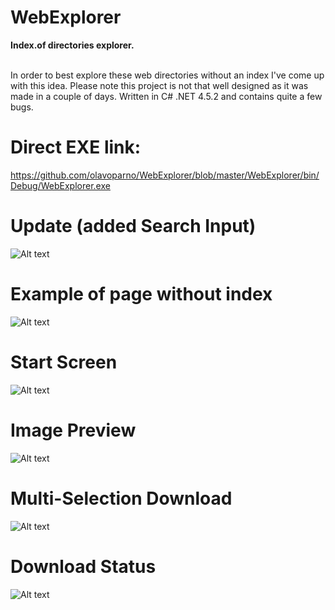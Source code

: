 # WebExplorer
<p><b>Index.of directories explorer.</b></p>
<br>In order to best explore these web directories without an index I've come up with this idea.
Please note this project is not that well designed as it was made in a couple of days. Written in C# .NET 4.5.2 and contains quite a few bugs.</br>

# Direct EXE link:
https://github.com/olavoparno/WebExplorer/blob/master/WebExplorer/bin/Debug/WebExplorer.exe

# Update (added Search Input)
![Alt text](http://dietimetodie.com/WebExplorer/images/search%20input2.png "Search Input")

# Example of page without index
![Alt text](http://dietimetodie.com/WebExplorer/images/index%20of%20example2.png "Example of page without index")

# Start Screen
![Alt text](http://dietimetodie.com/WebExplorer/images/start%20screen2.png "Start Screen")

# Image Preview
![Alt text](http://dietimetodie.com/WebExplorer/images/image%20preview2.png "Image Preview")

# Multi-Selection Download
![Alt text](http://dietimetodie.com/WebExplorer/images/multi%20download2.png "Multi-Selection Download")

# Download Status
![Alt text](http://dietimetodie.com/WebExplorer/images/download%20stats2.png "Download Status")

